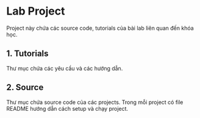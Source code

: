 # Lab Project

Project này chứa các source code, tutorials của bài lab liên quan đến khóa học.

## 1. Tutorials

Thư mục chứa các yêu cầu và các hướng dẫn.

## 2. Source

Thư mục chứa source code của các projects. Trong mỗi project có file README hướng dẫn cách setup và chạy project.
